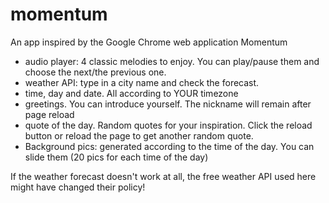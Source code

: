 # momentum
An app inspired by the Google Chrome web application Momentum

* audio player: 4 classic melodies to enjoy. You can play/pause them and choose the next/the previous one.
* weather API: type in  a city name and check the forecast. 
* time, day and date. All according to YOUR timezone
* greetings. You can introduce yourself. The nickname will remain after page reload
* quote of the day. Random quotes for your inspiration. Click the reload button  or reload the page to get another random quote.
* Background pics: generated according to the time of the day. You can slide them (20 pics for each time of the day)

If the weather forecast doesn't work at all, the free weather API used here might have changed their policy!